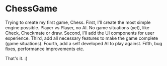 # ChessGame
Trying to create my first game, Chess.
First, I'll create the most simple engine possible. Player vs Player, no AI. No game situations (yet), like Check, Checkmate or draw.
Second, I'll add the UI components for user experience.
Third, add all necessary features to make the game complete (game situations).
Fourth, add a self developed AI to play against.
Fifth, bug fixes, performance improvements etc.

That's it. :)
